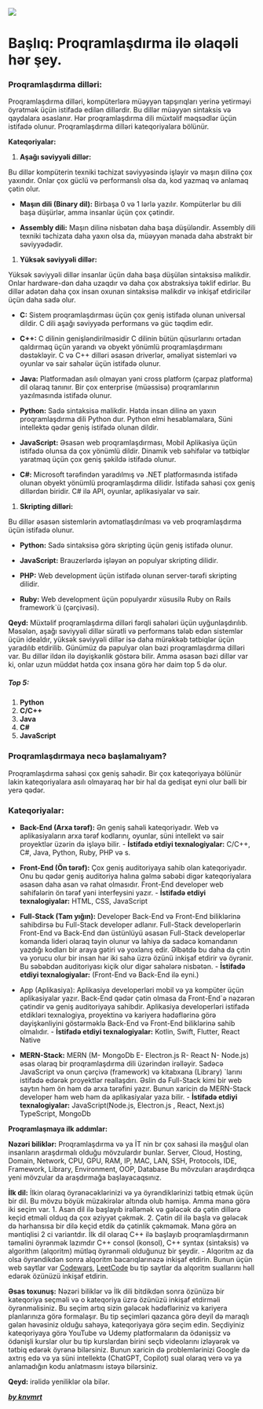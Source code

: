 ![](../img/programming.avif)

# Başlıq: Proqramlaşdırma ilə əlaqəli hər şey.


### Proqramlaşdırma dilləri:

Proqramlaşdırma dilləri, kompüterlərə müəyyən tapşırıqları yerinə yetirməyi öyrətmək üçün istifadə edilən dillərdir. Bu dillər müəyyən sintaksis və qaydalara əsaslanır. Hər proqramlaşdırma dili müxtəlif məqsədlər üçün istifadə olunur. Proqramlaşdırma dilləri kateqoriyalara bölünür.

**Kateqoriyalar:**

1. **Aşağı səviyyəli dillər:**

Bu dillər kompüterin texniki təchizat səviyyəsində işləyir və maşın dilinə çox yaxındır. Onlar çox güclü və performanslı olsa da, kod yazmaq və anlamaq çətin olur.

- **Maşın dili (Binary dil):** Birbaşa 0 və 1 lərlə yazılır. Kompüterlər bu dili başa düşürlər, amma insanlar üçün çox çətindir.

- **Assembly dili:** Maşın dilinə nisbətən daha başa düşüləndir. Assembly dili texniki təchizata daha yaxın olsa da, müəyyən mənada daha abstrakt bir səviyyədədir.

1. **Yüksək səviyyəli dillər:**

Yüksək səviyyəli dillər insanlar üçün daha başa düşülən sintaksisə malikdir. Onlar hardware-dən daha uzaqdır və daha çox abstraksiya təklif edirlər. Bu dillər adətən daha çox insan oxunan sintaksisə malikdir və inkişaf etdiricilər üçün daha sadə olur.

- **C:** Sistem proqramlaşdırması üçün çox geniş istifadə olunan universal dildir. C dili aşağı səviyyədə performans və güc təqdim edir.

- **C++:** C dilinin genişləndirilməsidir C dilinin bütün qüsurlarını ortadan qaldırmaq üçün yarandı və obyekt yönümlü proqramlaşdırmanı dəstəkləyir. C və C++ dilləri əsasən driverlər, əməliyat sistemləri və oyunlar və sair sahələr üçün istifadə olunur.

- **Java:** Platformadan asılı olmayan yəni cross platform (çarpaz platforma) dil olaraq tanınır. Bir çox enterprise (müəssisə) proqramlarının yazılmasında istifadə olunur.

- **Python:** Sadə sintaksisə malikdir. Hətda insan dilinə ən yaxın proqramlaşdırma dili Python dur. Python elmi hesablamalara, Süni intellektə qədər geniş istifadə olunan dildir.

- **JavaScript:** Əsasən web proqramlaşdırması, Mobil Aplikasiya üçün istifadə olunsa da çox yönümlü dildir. Dinamik veb səhifələr və tətbiqlər yaratmaq üçün çox geniş şəkildə istifadə olunur.

- **C#:** Microsoft tərəfindən yaradılmış və .NET platformasında istifadə olunan obyekt yönümlü proqramlaşdırma dilidir. İstifadə sahəsi çox geniş dillərdən biridir. C# ilə API, oyunlar, aplikasiyalar və sair.

1. **Skripting dilləri:**

Bu dillər əsasən sistemlərin avtomatlaşdırılması və veb proqramlaşdırma üçün istifadə olunur.

- **Python:** Sadə sintaksisə görə skripting üçün geniş istifadə olunur.

- **JavaScript:** Brauzerlərdə işləyən ən populyar skripting dilidir.

- **PHP:** Web development üçün istifadə olunan server-tərəfi skripting dilidir.

- **Ruby:** Web development üçün populyardır xüsusilə Ruby on Rails framework`ü (çərçivəsi).

**Qeyd:** Müxtəlif proqramlaşdırma dilləri fərqli sahələri üçün uyğunlaşdırılıb. Məsələn, aşağı səviyyəli dillər sürətli və performans tələb edən sistemlər üçün idealdır, yüksək səviyyəli dillər isə daha mürəkkəb tətbiqlər üçün yaradılıb etdirilib. Günümüz də papulyar olan bəzi proqramlaşdırma dilləri var. Bu dillər ildən ilə dəyişkənlik göstərə bilir. Amma əsasən bəzi dillər var ki, onlar uzun müddət hətda çox insana görə hər daim top 5 də olur.

##### Top 5:

1. **Python**
2. **C/C++**
3. **Java**
4. **C#**
5. **JavaScript**

### Proqramlaşdırmaya necə başlamalıyam?

Proqramlaşdırma sahəsi çox geniş sahədir. Bir çox kateqoriyaya bölünür lakin kateqoriyalara asılı olmayaraq hər bir hal da gedişat eyni olur bəlli bir yerə qədər.

### Kateqoriyalar:

- **Back-End (Arxa tərəf):** Ən geniş sahəli kateqoriyadır. Web və aplikasiyaların arxa tərəf kodlarını, oyunlar, süni intellekt və sair proyektlər üzərin də işləyə bilir. - **İstifadə etdiyi texnalogiyalar:** C/C++, C#, Java, Python, Ruby, PHP və s.

- **Front-End (Ön tərəf):** Çox geniş auditoriyaya sahib olan kateqoriyadır. Onu bu qədər geniş auditoriya halına gəlmə səbəbi digər kateqoriyalara əsasən daha asan və rahat olmasıdır. Front-End developer web səhifələrin ön tərəf yəni interfeysini yazır. - **İstifadə etdiyi texnalogiyalar:** HTML, CSS, JavaScript

- **Full-Stack (Tam yığın):** Developer Back-End və Front-End biliklərinə sahibdirsə bu Full-Stack developer adlanır. Full-Stack developerlərin Front-End və Back-End dən üstünlüyü əsasən Full-Stack developerlər komanda lideri olaraq təyin olunur və lahiyə də sadəcə komandanın yazdığı kodları bir araya gətiri və yoxlanış edir. Əlbətdə bu daha da çıtin və yorucu olur bir insan hər iki sahə üzrə özünü inkişaf etdirir və öyrənir. Bu səbəbdən auditoriyası kiçik olur digər sahələrə nisbətən. - **İstifadə etdiyi texnalogiyalar:** (Front-End və Back-End ilə eyni.)

- App (Aplikasiya): Aplikasiya developerləri mobil və ya kompüter üçün aplikasiyalar yazır. Back-End qədər çətin olmasa da Front-End`ə nəzərən çətindir və geniş auditoriyaya sahibdir. Aplikasiya developerləri istifadə etdikləri texnalogiya, proyektinə və kariyera hədəflərinə görə dəyişkənliyini göstərməklə Back-End və Front-End biliklərinə sahib olmalıdır. - **İstifadə etdiyi texnalogiyalar:** Kotlin, Swift, Flutter, React Native

- **MERN-Stack:** MERN (M- MongoDb E- Electron.js R- React N- Node.js) əsas olaraq bir proqramlaşdırma dili üzərindən irəlləyir. Sadəcə JavaScript və onun çərçivə (framework) və kitabxana (Library) `larını istifadə edərək proyektlər reallaşdırı. Əslin də Full-Stack kimi bir web saytın həm ön həm də arxa tərəfini yazır. Bunun xaricin də MERN-Stack developer həm web həm də aplikasiyalar yaza bilir. - **İstifadə etdiyi texnalogiyalar:** JavaScript(Node.js, Electron.js , React, Next.js) TypeScript, MongoDb

**Proqramlaşmaya ilk addımlar:**

**Nəzəri biliklər:** Proqramlaşdırma və ya İT nin br çox sahəsi ilə məşğul olan insanların araşdırmalı olduğu mövzulardır bunlar. Server, Cloud, Hosting, Domain, Network, CPU, GPU, RAM, IP, MAC, LAN, SSH, Protocols, IDE, Framework, Library, Environment, OOP, Database Bu mövzuları araşdırdıqca yeni mövzular da araşdırmağa başlayacaqsınız.

**İlk dil:** İlkin olaraq öyrənəcəklərinizi və ya öyrəndiklərinizi tətbiq etmək üçün bir dil. Bu mövzu böyük müzakirələr altında olub həmişə. Amma mənə görə iki seçim var. 1. Asan dil ilə başlayıb irəlləmək və gələcək də çətin dillərə keçid etməli olduq da çox əziyyət çəkmək. 2. Çətin dil ilə başla və gələcək də hərhansısa bir dilə keçid etdik də çətinlik çəkməmək.
Mənə görə ən məntiqlisi 2 ci variantdır. İlk dil olaraq C++ ilə başlayıb proqramlaşdırmanın təməlini öyrənmək lazımdır C++ consol (konsol), C++ syntax (sintaksis) və algorithm (alqoritm) mütləq öyrənməli olduğunuz bir şeydir. - Alqoritm az da olsa öyrəndikdən sonra alqoritm bacarıqlarınəzə inkişaf etdirin. Bunun üçün web saytlar var [Codewars](https://www.codewars.com/dashboard), [LeetCode](https://leetcode.com/) bu tip saytlar da alqoritm suallarını həll edərək özünüzü inkişaf etdirin.

**Əsas toxunuş:** Nəzəri biliklər və İlk dili bitdikdən sonra özünüzə bir kateqoriya seçməli və o kateqoriya üzrə özünüzü inkişaf etdirməli öyrənməlisiniz. Bu seçim artıq sizin gələcək hədəfləriniz və kariyera planlarınıza görə formalaşır. Bu tip seçimləri qazanca görə deyil də maraqlı gələn həvəsiniz olduğu sahəyə, kateqoriyaya görə seçim edin. Seçdiyiniz kateqoriyaya görə YouTube və Udemy platformaların da ödənişsiz və ödənişli kurslar olur bu tip kurslardan birini seçb videolarını izləyərək və tətbiq edərək öyrənə bilərsiniz. Bunun xaricin də problemlərinizi Google də axtrış edə və ya süni intellektə (ChatGPT, Copilot) sual olaraq verə və ya anlamadığın kodu anlatmasını istəyə bilərsiniz.

**Qeyd:** irəlidə yeniliklər ola bilər.

[**_by knvmrt_**](https://github.com/knvmrt)
